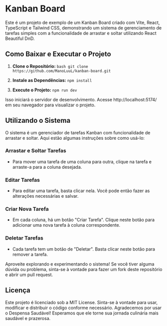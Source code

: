 # Kanban Board

Este é um projeto de exemplo de um Kanban Board criado com Vite, React, TypeScript e Tailwind CSS, demonstrando um sistema de gerenciamento de tarefas simples com a funcionalidade de arrastar e soltar utilizando React Beautiful DnD.

## Como Baixar e Executar o Projeto

1. **Clone o Repositório:**
   ```bash git clone https://github.com/ManoLuuL/kanban-board.git```

2. **Instale as Dependências:**
  ```npm install```

3. **Execute o Projeto:**
```npm run dev```

Isso iniciará o servidor de desenvolvimento. Acesse http://localhost:5174/ em seu navegador para visualizar o projeto.

## Utilizando o Sistema

O sistema é um gerenciador de tarefas Kanban com funcionalidade de arrastar e soltar. Aqui estão algumas instruções sobre como usá-lo:

### Arrastar e Soltar Tarefas

- Para mover uma tarefa de uma coluna para outra, clique na tarefa e arraste-a para a coluna desejada.

### Editar Tarefas

- Para editar uma tarefa, basta clicar nela. Você pode então fazer as alterações necessárias e salvar.

### Criar Nova Tarefa

- Em cada coluna, há um botão "Criar Tarefa". Clique neste botão para adicionar uma nova tarefa à coluna correspondente.

### Deletar Tarefas

- Cada tarefa tem um botão de "Deletar". Basta clicar neste botão para remover a tarefa.

Aproveite explorando e experimentando o sistema! Se você tiver alguma dúvida ou problema, sinta-se à vontade para fazer um fork deste repositório e abrir um pull request.

## Licença
Este projeto é licenciado sob a MIT License. Sinta-se à vontade para usar, modificar e distribuir o código conforme necessário.
Agradecemos por usar o Despensa Saudável! Esperamos que ele torne sua jornada culinária mais saudável e prazerosa.
